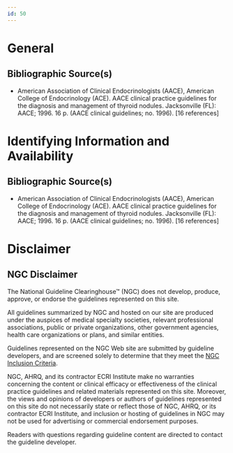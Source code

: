 ```yaml
---
id: 50
---
```


# General

## Bibliographic Source(s)

- American Association of Clinical Endocrinologists (AACE), American College of Endocrinology (ACE). AACE clinical practice guidelines for the diagnosis and management of thyroid nodules. Jacksonville (FL): AACE; 1996. 16 p. (AACE clinical guidelines; no. 1996). [16 references]

# Identifying Information and Availability

## Bibliographic Source(s)

- American Association of Clinical Endocrinologists (AACE), American College of Endocrinology (ACE). AACE clinical practice guidelines for the diagnosis and management of thyroid nodules. Jacksonville (FL): AACE; 1996. 16 p. (AACE clinical guidelines; no. 1996). [16 references]

# Disclaimer

## NGC Disclaimer

The National Guideline Clearinghouse™ (NGC) does not develop, produce, approve, or endorse the guidelines represented on this site.

All guidelines summarized by NGC and hosted on our site are produced under the auspices of medical specialty societies, relevant professional associations, public or private organizations, other government agencies, health care organizations or plans, and similar entities.

Guidelines represented on the NGC Web site are submitted by guideline developers, and are screened solely to determine that they meet the [NGC Inclusion Criteria](/help-and-about/summaries/inclusion-criteria).

NGC, AHRQ, and its contractor ECRI Institute make no warranties concerning the content or clinical efficacy or effectiveness of the clinical practice guidelines and related materials represented on this site. Moreover, the views and opinions of developers or authors of guidelines represented on this site do not necessarily state or reflect those of NGC, AHRQ, or its contractor ECRI Institute, and inclusion or hosting of guidelines in NGC may not be used for advertising or commercial endorsement purposes.

Readers with questions regarding guideline content are directed to contact the guideline developer.

